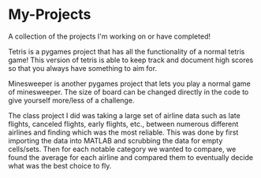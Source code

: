 # My-Projects
A collection of the projects I'm working on or have completed!

Tetris is a pygames project that has all the functionality of a normal tetris game! This version of tetris is able to keep track and document high scores so that you always have something to aim for.

Minesweeper is another pygames project that lets you play a normal game of minesweeper. The size of board can be changed directly in the code to give yourself more/less of a challenge.

The class project I did was taking a large set of airline data such as late flights, canceled flights, early flights, etc., between numerous different airlines and finding which was the most reliable. This was done by first importing the data into MATLAB and scrubbing the data for empty cells/sets. Then for each notable category we wanted to compare, we found the average for each airline and compared them to eventually decide what was the best choice to fly.
